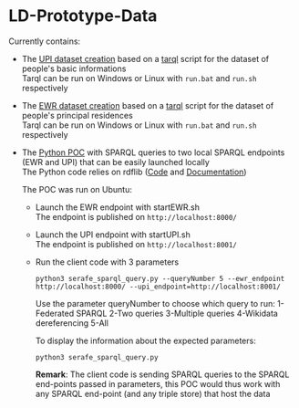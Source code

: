 # LD-Prototype-Data
Currently contains: 
- The [UPI dataset creation](UC-Serafe/UPI-Dataset-fiction) based on a [tarql](https://tarql.github.io/) script for the dataset of people's basic informations  
    Tarql can be run on Windows or Linux with `run.bat` and `run.sh` respectively
- The [EWR dataset creation](UC-Serafe/EWR-Dataset-fiction) based on a [tarql](https://tarql.github.io/) script for the dataset of people's principal residences  
    Tarql can be run on Windows or Linux with `run.bat` and `run.sh` respectively
- The [Python POC](UC-Serafe/client-POC) with SPARQL queries to two local SPARQL endpoints (EWR and UPI) that can be easily launched locally  
    The Python code relies on rdflib ([Code](https://github.com/RDFLib/rdflib) and [Documentation](https://rdflib.readthedocs.io/en/stable/))

    The POC was run on Ubuntu:
    - Launch the EWR endpoint with startEWR.sh  
    The endpoint is published on `http://localhost:8000/`
    - Launch the UPI endpoint with startUPI.sh  
    The endpoint is published on `http://localhost:8001/`
    - Run the client code with 3 parameters
        ```
        python3 serafe_sparql_query.py --queryNumber 5 --ewr_endpoint http://localhost:8000/ --upi_endpoint=http://localhost:8001/
        ```
        Use the parameter queryNumber to choose which query to run: 1-Federated SPARQL 2-Two queries 3-Multiple queries 4-Wikidata dereferencing 5-All

        To display the information about the expected parameters:
        ```
        python3 serafe_sparql_query.py
        ```

        **Remark**: The client code is sending SPARQL queries to the SPARQL end-points passed in parameters, this POC would thus work with any SPARQL end-point (and any triple store) that host the data
